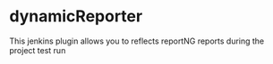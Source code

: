 dynamicReporter
===============

This jenkins plugin allows you to reflects reportNG reports during the project test run
